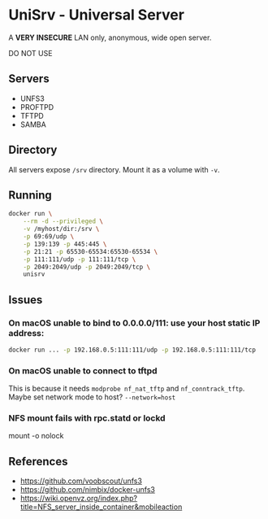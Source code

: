 # UniSrv - Universal Server

A **VERY INSECURE** LAN only, anonymous, wide open server.

DO NOT USE

## Servers

- UNFS3
- PROFTPD
- TFTPD
- SAMBA

## Directory

All servers expose `/srv` directory. Mount it as a volume with `-v`.

## Running

```sh
docker run \
	--rm -d --privileged \
	-v /myhost/dir:/srv \
	-p 69:69/udp \
	-p 139:139 -p 445:445 \
	-p 21:21 -p 65530-65534:65530-65534 \
	-p 111:111/udp -p 111:111/tcp \
	-p 2049:2049/udp -p 2049:2049/tcp \
	unisrv
```

## Issues

### On macOS unable to bind to 0.0.0.0/111: use your host static IP address:

```sh
docker run ... -p 192.168.0.5:111:111/udp -p 192.168.0.5:111:111/tcp
```

### On macOS unable to connect to tftpd

This is because it needs `modprobe nf_nat_tftp` and `nf_conntrack_tftp`.
Maybe set network mode to host? `--network=host`

### NFS mount fails with rpc.statd or lockd

mount -o nolock

## References

- https://github.com/voobscout/unfs3
- https://github.com/nimbix/docker-unfs3
- https://wiki.openvz.org/index.php?title=NFS_server_inside_container&mobileaction
